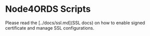 # Node4ORDS Scripts

Please read the [../docs/ssl.md](SSL docs) on how to enable signed certificate and manage SSL configurations.
